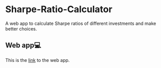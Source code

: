 # Sharpe-Ratio-Calculator
A web app to calculate Sharpe ratios of different investments and make better choices.

## Web app💻
This is the [link](https://sharpe-ratio-calculator.herokuapp.com/) to the web app.
